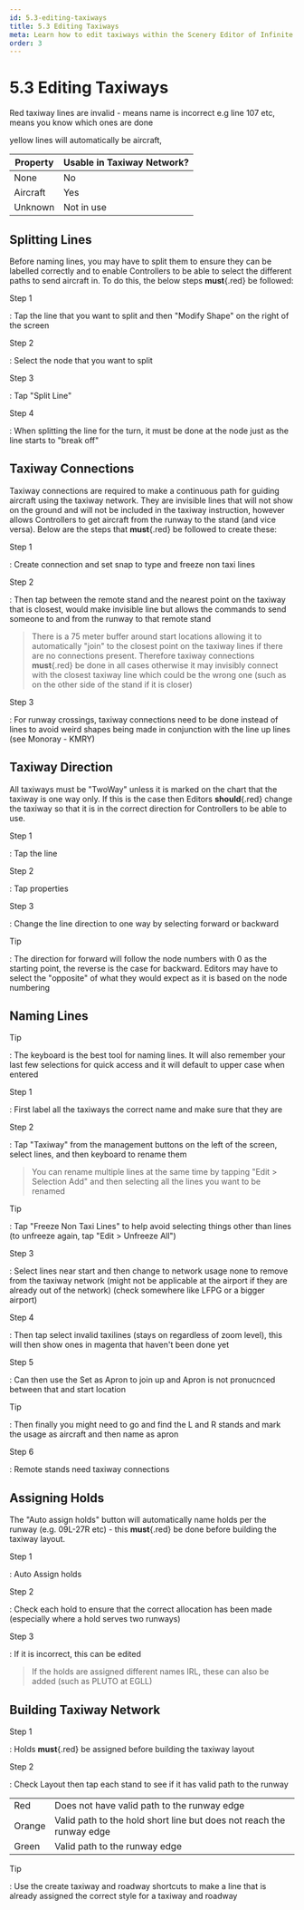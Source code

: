 ```yaml
---
id: 5.3-editing-taxiways
title: 5.3 Editing Taxiways
meta: Learn how to edit taxiways within the Scenery Editor of Infinite Flight.
order: 3
---
```




# 5.3 Editing Taxiways



Red taxiway lines are invalid - means name is incorrect e.g line 107 etc, means you know which ones are done



yellow lines will automatically be aircraft, 



| Property | Usable in Taxiway Network? |
| -------- | -------------------------- |
| None     | No                         |
| Aircraft | Yes                        |
| Unknown  | Not in use                 |







## Splitting Lines

Before naming lines, you may have to split them to ensure they can be labelled correctly and to enable Controllers to be able to select the different paths to send aircraft in. To do this, the below steps **must**{.red} be followed:



Step 1

: Tap the line that you want to split and then "Modify Shape" on the right of the screen



Step 2

: Select the node that you want to split



Step 3

: Tap "Split Line"



Step 4

: When splitting the line for the turn, it must be done at the node just as the line starts to "break off"



## Taxiway Connections

Taxiway connections are required to make a continuous path for guiding aircraft using the taxiway network. They are invisible lines that will not show on the ground and will not be included in the taxiway instruction, however allows Controllers to get aircraft from the runway to the stand (and vice versa). Below are the steps that **must**{.red} be followed to create these:



Step 1

: Create connection and set snap to type and freeze non taxi lines



Step 2

: Then tap between the remote stand and the nearest point on the taxiway that is closest, would make invisible line but allows the commands to send someone to and from the runway to that remote stand



> There is a 75 meter buffer around start locations allowing it to automatically "join" to the closest point on the taxiway lines if there are no connections present.  Therefore taxiway connections **must**{.red} be done in all cases otherwise it may invisibly connect with the closest taxiway line which could be the wrong one (such as on the other side of the stand if it is closer)



Step 3

: For runway crossings, taxiway connections need to be done instead of lines to avoid weird shapes being made in conjunction with the line up lines (see Monoray - KMRY)



## Taxiway Direction

All taxiways must be "TwoWay" unless it is marked on the chart that the taxiway is one way only. If this is the case then Editors **should**{.red} change the taxiway so that it is in the correct direction for Controllers to be able to use. 



Step 1

: Tap the line



Step 2

: Tap properties



Step 3

: Change the line direction to one way by selecting forward or backward



Tip

: The direction for forward will follow the node numbers with 0 as the starting point, the reverse is the case for backward. Editors may have to select the "opposite" of what they would expect as it is based on the node numbering



## Naming Lines



Tip

: The keyboard is the best tool for naming lines. It will also remember your last few selections for quick access and it will default to upper case when entered



Step 1

: First label all the taxiways the correct name and make sure that they are 



Step 2

: Tap "Taxiway" from the management buttons on the left of the screen, select lines, and then keyboard to rename them 



> You can rename multiple lines at the same time by tapping "Edit > Selection Add" and then selecting all the lines you want to be renamed



Tip

: Tap "Freeze Non Taxi Lines" to help avoid selecting things other than lines (to unfreeze again, tap "Edit > Unfreeze All")



Step 3

: Select lines near start and then change to network usage none to remove from the taxiway network (might not be applicable at the airport if they are already out of the network) (check somewhere like LFPG or a bigger airport)



Step 4

: Then tap select invalid taxilines (stays on regardless of zoom level), this will then show ones in magenta that haven't been done yet



Step 5

: Can then use the Set as Apron to join up and Apron is not pronucnced between that and start location



Tip

: Then finally you might need to go and find the L and R stands and mark the usage as aircraft and then name as apron



Step 6

: Remote stands need taxiway connections 



## Assigning Holds

The "Auto assign holds" button will automatically name holds per the runway (e.g. 09L-27R etc) - this **must**{.red} be done before building the taxiway layout.



Step 1

: Auto Assign holds



Step 2

: Check each hold to ensure that the correct allocation has been made (especially where a hold serves two runways)



Step 3

: If it is incorrect, this can be edited 



>  If the holds are assigned different names IRL, these can also be added (such as PLUTO at EGLL)



## Building Taxiway Network



Step 1

: Holds **must**{.red} be assigned before building the taxiway layout



Step 2

: Check Layout then tap each stand to see if it has valid path to the runway

|        |                                                              |
| ------ | ------------------------------------------------------------ |
| Red    | Does not have valid path to the runway edge                  |
| Orange | Valid path to the hold short line but does not reach the runway edge |
| Green  | Valid path to the runway edge                                |



Tip

: Use the create taxiway and roadway shortcuts to make a line that is already assigned the correct style for a taxiway and roadway
